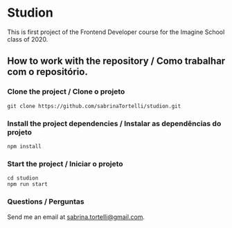 # Studion

This is first project of the Frontend Developer course for the Imagine School class of 2020.

## How to work with the repository / Como trabalhar com o repositório.

### Clone the project / Clone o projeto

```
git clone https://github.com/sabrinaTortelli/studion.git
```

### Install the project dependencies / Instalar as dependências do projeto

```
npm install
```

### Start the project / Iniciar o projeto

```
cd studion
npm run start
```

### Questions / Perguntas

Send me an email at [sabrina.tortelli@gmail.com](mailto:sabrina.tortelli@gmail.com).